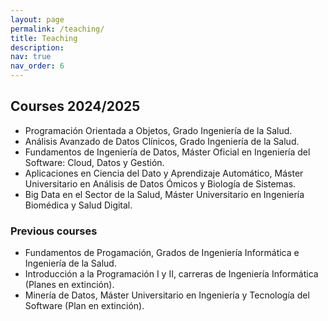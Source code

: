 ```yaml
---
layout: page
permalink: /teaching/
title: Teaching
description: 
nav: true
nav_order: 6
---
```



## Courses 2024/2025

- Programación Orientada a Objetos, Grado Ingeniería de la Salud.
- Análisis Avanzado de Datos Clínicos, Grado Ingeniería de la Salud.
- Fundamentos de Ingeniería de Datos, Máster Oficial en Ingeniería del Software: Cloud, Datos y Gestión.
- Aplicaciones en Ciencia del Dato y Aprendizaje Automático, Máster Universitario en Análisis de Datos Ómicos y Biología de Sistemas.
- Big Data en el Sector de la Salud, Máster Universitario en Ingeniería Biomédica y Salud Digital.

### Previous courses

- Fundamentos de Progamación, Grados de Ingeniería Informática e Ingeniería de la Salud.
- Introducción a la Programación I y II, carreras de Ingeniería Informática (Planes en extinción).
- Minería de Datos, Máster Universitario en Ingeniería y Tecnología del Software (Plan en extinción).
